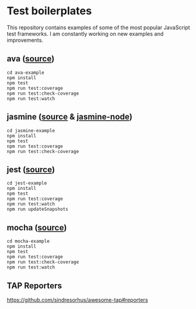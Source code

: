 # Test boilerplates

This repository contains examples of some of the most popular JavaScript test frameworks.
I am constantly working on new examples and improvements.

## ava ([source](https://github.com/avajs/ava))

```
cd ava-example
npm install
npm test
npm run test:coverage
npm run test:check-coverage
npm run test:watch
```

## jasmine ([source](https://github.com/jasmine/jasmine) & [jasmine-node](https://github.com/mhevery/jasmine-node))

```
cd jasmine-example
npm install
npm test
npm run test:coverage
npm run test:check-coverage
```

## jest ([source](https://github.com/facebook/jest))

```
cd jest-example
npm install
npm test
npm run test:coverage
npm run test:watch
npm run updateSnapshots
```
## mocha ([source](https://github.com/mochajs/mocha))

```
cd mocha-example
npm install
npm test
npm run test:coverage
npm run test:check-coverage
npm run test:watch
```

## TAP Reporters
https://github.com/sindresorhus/awesome-tap#reporters